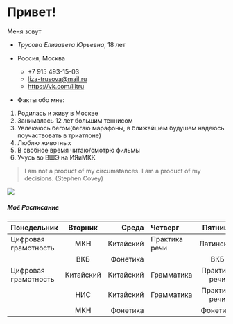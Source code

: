# Привет! #

Меня зовут

* _Трусова Елизавета Юрьевна_, 18 лет

* Россия, Москва 
    * +7 915 493-15-03 
    * liza-trusova@mail.ru
     * <https://vk.com/liltru> 
     
* Факты обо мне:
1. Родилась и живу в Москве
2. Занималась 12 лет большим теннисом
3. Увлекаюсь бегом(бегаю марафоны, в ближайшем будушем надеюсь поучаствовать в триатлоне)
4. Люблю животных
5. В свобное время читаю/смотрю фильмы
6. Учусь во ВШЭ на ИЯиМКК


>I am not a product of my circumstances. I am a product of my decisions. (Stephen Covey)

![](https://proxy12.online.ua/photo/r3-7ff6e98fc0/755555_640.jpg)

##### Моё Расписание



| Понедельник | Вторник | Среда |  Четверг | Пятница | Суббота |
|:------------- |:---------------:| -------------:|:------------- |:---------------:| -------------:|
| Цифровая грамотность |МКН       |       Китайский | Практика речи |Латинский      |       Китайский |
|    |   ВКБ    |   Фонетика  |    |   ВКБ    |  Грамматика |
| Цифровая грамотность |Китайский      |       Китайский | Грамматика|Практика речи      |       Китайский |
| |НИС      |       Китайский | Грамматика|Практика речи      |        |
|    |   МКН   |   Фонетика  |    |  Фонетика    |   |
